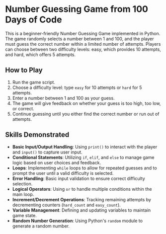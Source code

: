 # Number Guessing Game from 100 Days of Code

This is a beginner-friendly Number Guessing Game implemented in Python. The game randomly selects a number between 1 and 100, and the player must guess the correct number within a limited number of attempts. Players can choose between two difficulty levels: easy, which provides 10 attempts, and hard, which offers 5 attempts.

## How to Play

1. Run the game script.
2. Choose a difficulty level: type `easy` for 10 attempts or `hard` for 5 attempts.
3. Enter a number between 1 and 100 as your guess.
4. The game will give feedback on whether your guess is too high, too low, or correct.
5. Continue guessing until you either find the correct number or run out of attempts.

## Skills Demonstrated

- **Basic Input/Output Handling**: Using `print()` to interact with the player and `input()` to capture user input.
- **Conditional Statements**: Utilizing `if`, `elif`, and `else` to manage game logic based on user choices and feedback.
- **Loops**: Implementing `while` loops to allow for repeated guesses and to prompt the user until a valid difficulty is selected.
- **Error Handling**: Basic input validation to ensure correct difficulty selection.
- **Logical Operators**: Using `or` to handle multiple conditions within the main loop.
- **Increment/Decrement Operations**: Tracking remaining attempts by decrementing counters (`hard_count` and `easy_count`).
- **Variable Management**: Defining and updating variables to maintain game state.
- **Random Number Generation**: Using Python's `random` module to generate a random number.

